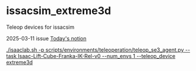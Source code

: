 # issacsim_extreme3d
Teleop devices for issacsim

2025-03-11 issue
[Today's notion](./https://www.notion.so/joystick-ROS2-bridge-enable-1b2bcc8dc7cf8007b0a3ec791f04fb28?pvs=4)

[./isaaclab.sh -p scripts/environments/teleoperation/teleop_se3_agent.py --task Isaac-Lift-Cube-Franka-IK-Rel-v0 --num_envs 1 --teleop_device extreme3d](https://github.com/user-attachments/assets/a1a0ea0f-bfaf-4add-81ca-0ed0a18b8b44)
